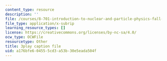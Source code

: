 ```yaml
---
content_type: resource
description: ''
file: /courses/8-701-introduction-to-nuclear-and-particle-physics-fall-2020/a176bfe604555cd3a53b30e5eada504f_BqZ8TiM-UVs.vtt
file_type: application/x-subrip
learning_resource_types: []
license: https://creativecommons.org/licenses/by-nc-sa/4.0/
ocw_type: OCWFile
resourcetype: Other
title: 3play caption file
uid: a176bfe6-0455-5cd3-a53b-30e5eada504f
---
```

